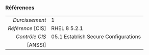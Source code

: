 ### Références

|                 |    |
|----------------:|:---|
|   *Durcissement*| 1 |
|*Référence* [CIS]| RHEL 8 5.2.1 |
|   *Contrôle CIS*| 05.1 Establish Secure Configurations |
|          [ANSSI]|  |
